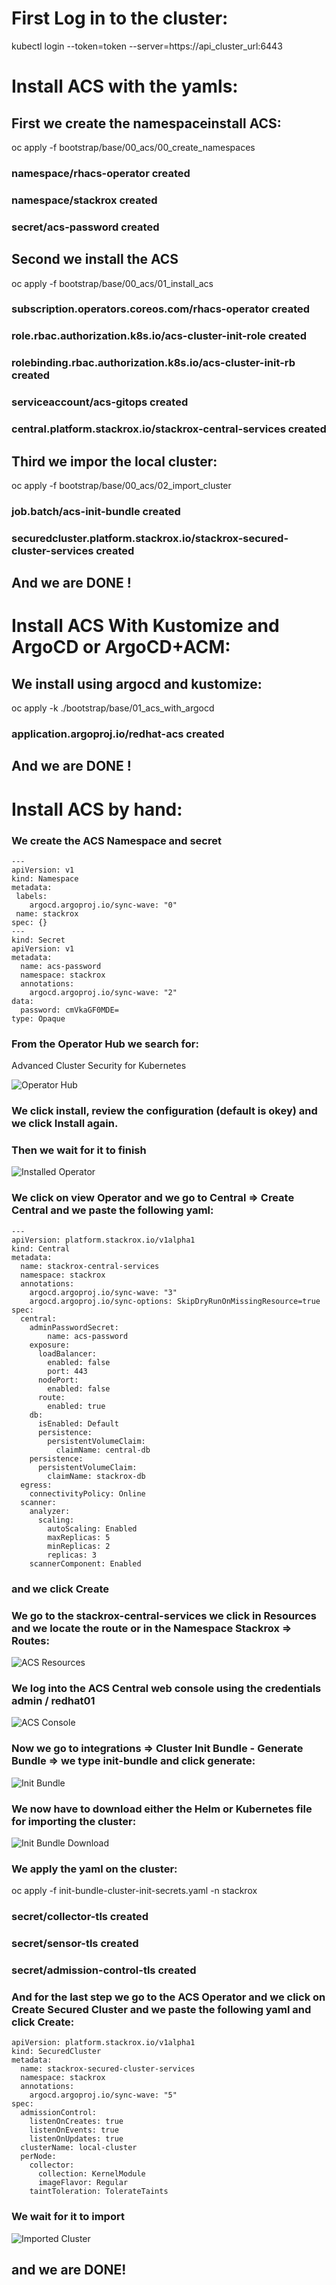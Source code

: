 # First Log in to the cluster:

kubectl login --token=token --server=https://api_cluster_url:6443



# Install ACS with the yamls:

## First we create the namespaceinstall ACS: 

oc apply -f bootstrap/base/00_acs/00_create_namespaces 
### namespace/rhacs-operator created
### namespace/stackrox created
### secret/acs-password created

## Second we install the ACS

oc apply -f bootstrap/base/00_acs/01_install_acs       
### subscription.operators.coreos.com/rhacs-operator created
### role.rbac.authorization.k8s.io/acs-cluster-init-role created
### rolebinding.rbac.authorization.k8s.io/acs-cluster-init-rb created
### serviceaccount/acs-gitops created
### central.platform.stackrox.io/stackrox-central-services created

## Third we impor the local cluster:

oc apply -f bootstrap/base/00_acs/02_import_cluster 
### job.batch/acs-init-bundle created
### securedcluster.platform.stackrox.io/stackrox-secured-cluster-services created

## And we are DONE !


# Install ACS With Kustomize and ArgoCD or ArgoCD+ACM:

## We install using argocd and kustomize:

oc apply -k ./bootstrap/base/01_acs_with_argocd
### application.argoproj.io/redhat-acs created

## And we are DONE !

# Install ACS by hand:
### We create the ACS Namespace and secret
```
---
apiVersion: v1
kind: Namespace
metadata:
 labels:
    argocd.argoproj.io/sync-wave: "0"
 name: stackrox
spec: {}
---
kind: Secret
apiVersion: v1
metadata:
  name: acs-password
  namespace: stackrox
  annotations:
    argocd.argoproj.io/sync-wave: "2"
data:
  password: cmVkaGF0MDE=
type: Opaque
```
### From the Operator Hub we search for: 

Advanced Cluster Security for Kubernetes

![Operator Hub](./resources/images/image.png)

### We click install, review the configuration (default is okey) and we click Install again.
### Then we wait for it to finish
![Installed Operator](./resources/images/image2.png)
### We click on view Operator and we go to Central => Create Central and we paste the following yaml:

```
---
apiVersion: platform.stackrox.io/v1alpha1
kind: Central
metadata:
  name: stackrox-central-services
  namespace: stackrox
  annotations:
    argocd.argoproj.io/sync-wave: "3"
    argocd.argoproj.io/sync-options: SkipDryRunOnMissingResource=true
spec:
  central:
    adminPasswordSecret:
        name: acs-password
    exposure:
      loadBalancer:
        enabled: false
        port: 443
      nodePort:
        enabled: false
      route:
        enabled: true
    db:
      isEnabled: Default
      persistence:
        persistentVolumeClaim:
          claimName: central-db
    persistence:
      persistentVolumeClaim:
        claimName: stackrox-db
  egress:
    connectivityPolicy: Online
  scanner:
    analyzer:
      scaling:
        autoScaling: Enabled
        maxReplicas: 5
        minReplicas: 2
        replicas: 3
    scannerComponent: Enabled
```
### and we click Create
### We go to the stackrox-central-services we click in Resources and we locate the route or in the Namespace Stackrox => Routes:
![ACS Resources](./resources/images/image3.png)
### We log into the ACS Central web console using the credentials admin / redhat01
![ACS Console](./resources/images/image4.png)
### Now we go to integrations => Cluster Init Bundle - Generate Bundle => we type init-bundle and click generate:
![Init Bundle](./resources/images/image5.png)
### We now have to download either the Helm or Kubernetes file for importing the cluster:
![Init Bundle Download](./resources/images/image6.png)
### We apply the yaml on the cluster:
oc apply -f init-bundle-cluster-init-secrets.yaml -n stackrox
### secret/collector-tls created
### secret/sensor-tls created
### secret/admission-control-tls created
### And for the last step we go to the ACS Operator and we click on Create Secured Cluster and we paste the following yaml and click Create:
```
apiVersion: platform.stackrox.io/v1alpha1
kind: SecuredCluster
metadata:
  name: stackrox-secured-cluster-services
  namespace: stackrox
  annotations:
    argocd.argoproj.io/sync-wave: "5"
spec:
  admissionControl:
    listenOnCreates: true
    listenOnEvents: true
    listenOnUpdates: true
  clusterName: local-cluster
  perNode:
    collector:
      collection: KernelModule
      imageFlavor: Regular
    taintToleration: TolerateTaints
```
### We wait for it to import
![Imported Cluster](./resources/images/image7.png)

## and we are DONE!